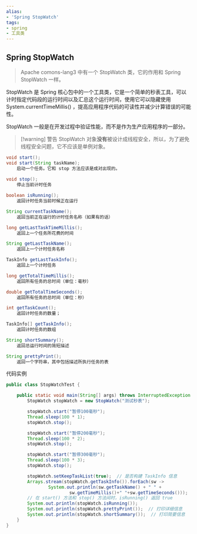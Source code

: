 ```yaml
---
alias: 
- 'Spring StopWatch'
tags: 
- spring
- 工具类 
---
```


## Spring StopWatch

> Apache comons-lang3 中有一个 StopWatch 类，它的作用和 Spring StopWatch 一样。

StopWatch 是 Spring 核心包中的一个工具类，它是一个简单的秒表工具，可以计时指定代码段的运行时间以及汇总这个运行时间，使用它可以隐藏使用 System.currentTimeMillis() ，提高应用程序代码的可读性并减少计算错误的可能性。

StopWatch 一般是在开发过程中验证性能，而不是作为生产应用程序的一部分。

> [!warning] 警告
> StopWatch 对象**没有**被设计成线程安全，所以，为了避免线程安全问题，它不应该是单例对象。

```java
void start();
void start(String taskName);
    启动一个任务。它和 stop 方法应该是成对出现的。
    
void stop();
    停止当前计时任务

boolean isRunning();
    返回计时任务当前时候正在运行

String currentTaskName();
    返回当前正在运行的计时任务名称（如果有的话）

long getLastTaskTimeMillis();
    返回上一个任务所花费的时间

String getLastTaskName();
    返回上一个计时任务名称

TaskInfo getLastTaskInfo();
    返回上一个计时任务 

long getTotalTimeMillis(); 
    返回所有任务的总时间（单位：毫秒）

double getTotalTimeSeconds();
    返回所有任务的总时间（单位：秒）

int getTaskCount();
    返回计时任务的数量；

TaskInfo[] getTaskInfo();
    返回计时任务的数组

String shortSummary();
    返回总运行时间的简短描述

String prettyPrint();
    返回一个字符串，其中包括描述所执行任务的表
```

代码实例

```java
public class StopWatchTest {

    public static void main(String[] args) throws InterruptedException {
        StopWatch stopWatch = new StopWatch("测试秒表");

        stopWatch.start("暂停100毫秒");
        Thread.sleep(100 * 1);
        stopWatch.stop();

        stopWatch.start("暂停200毫秒");
        Thread.sleep(100 * 2);
        stopWatch.stop();

        stopWatch.start("暂停300毫秒");
        Thread.sleep(100 * 3);
        stopWatch.stop();

        stopWatch.setKeepTaskList(true);  // 是否构建 TaskInfo 信息
        Arrays.stream(stopWatch.getTaskInfo()).forEach(sw ->
                System.out.println(sw.getTaskName() + " " + 
                        sw.getTimeMillis()+" "+sw.getTimeSeconds()));
        // 在 start() 方法和 stop() 方法间时，isRunning() 返回 true
        System.out.println(stopWatch.isRunning());
        System.out.println(stopWatch.prettyPrint());  // 打印详细信息
        System.out.println(stopWatch.shortSummary());  // 打印简要信息
    }
}
```




